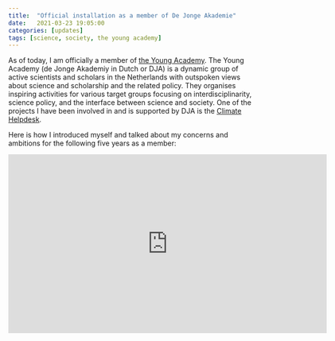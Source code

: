 ```yaml
---
title:  "Official installation as a member of De Jonge Akademie"
date:   2021-03-23 19:05:00
categories: [updates]
tags: [science, society, the young academy]
---
```


As of today, I am officially a member of [the Young Academy](https://www.dejongeakademie.nl/). The Young Academy (de Jonge Akademiy in Dutch or DJA) is a dynamic group of active  scientists and scholars in the Netherlands  with outspoken views about science and scholarship and the related policy. They organises inspiring activities for various target groups focusing on interdisciplinarity, science policy, and the interface between science and society. One of the projects I have been involved in and is supported by DJA is the [Climate Helpdesk](https://www.klimaathelpdesk.org).

Here is how I introduced myself and talked about my concerns and ambitions for the following five years as a member:

<iframe title="vimeo-player" src="https://player.vimeo.com/video/524201623?h=bf87396a8f" width="640" height="360" frameborder="0" allowfullscreen></iframe>